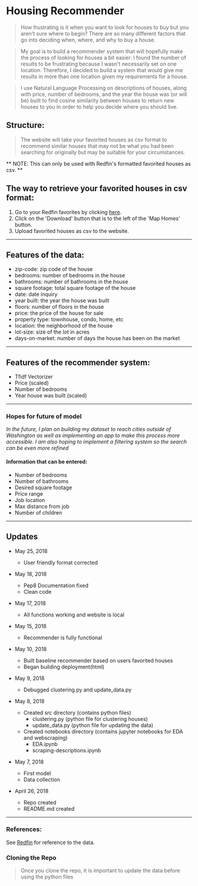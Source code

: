 # Housing Recommender

> How frustrating is it when you want to look for houses to buy but you aren't sure where to begin? There are so many different factors that go into deciding when, where, and why to buy a house. 

> My goal is to build a recommender system that will hopefully make the process of looking for houses a bit easier. I found the number of results to be frustrating because I wasn't necessarily set on one location. Therefore, I decided to build a system that would give me results in more than one location given my requirements for a house.

> I use Natural Language Processing on descriptions of houses, along with price, number of bedrooms, and the year the house was (or will be) built to find cosine similarity between houses to return new houses to you in order to help you decide where you should live. 

## Structure:
> The website will take your favorited houses as csv format to recommend similar houses that may not be what you had been searching for originally but may be suitable for your circumstances. 

** NOTE: This can only be used with Redfin's formatted favorited houses as csv. **

## The way to retrieve your favorited houses in csv format:
1. Go to your Redfin favorites by clicking [here](https://www.redfin.com/myredfin/favorites).
2. Click on the 'Download' button that is to the left of the 'Map Homes' button.
3. Upload favorited houses as csv to the website.

----

## Features of the data:
* zip-code: zip code of the house
* bedrooms: number of bedrooms in the house
* bathrooms: number of bathrooms in the house
* square footage: total square footage of the house
* date: date inquiry 
* year built: the year the house was built
* floors: number of floors in the house
* price: the price of the house for sale
* property type: townhouse, condo, home, etc
* location: the neighborhood of the house
* lot-size: size of the lot in acres
* days-on-market: number of days the house has been on the market

----

## Features of the recommender system:
* Tfidf Vectorizer
* Price (scaled)
* Number of bedrooms 
* Year house was built (scaled)

------

### Hopes for future of model

*In the future, I plan on building my dataset to reach cities outside of Washington as well as implementing an app to make this process more accessible. I am also hoping to implement a filtering system so the search can be even more refined*

#### Information that can be entered:
* Number of bedrooms
* Number of bathrooms
* Desired square footage
* Price range
* Job location
* Max distance from job
* Number of children

----
## Updates

* May 25, 2018
	* User friendly format corrected

* May 18, 2018
	* Pep8 Documentation fixed
	* Clean code

* May 17, 2018
	* All functions working and website is local

* May 15, 2018
	* Recommender is fully functional 

* May 10, 2018
	* Built baseline recommender based on users favorited houses
	* Began building deployment(html)

* May 9, 2018
	* Debugged clustering.py and update_data.py

* May 8, 2018
	* Created src directory (contains python files)
		* clustering.py (python file for clustering houses)
		* update_data.py (python file for updating the data)
	* Created notebooks directory (contains jupyter notebooks for EDA and webscraping)
		* EDA.ipynb
		* scraping-descriptions.ipynb

* May 7, 2018
	* First model 
	* Data collection

* April 26, 2018
	* Repo created
	* README.md created

----
### References:
See [Redfin](redfin.com) for reference to the data.


### Cloning the Repo
> Once you clone the repo, it is important to update the data before using the python files 


